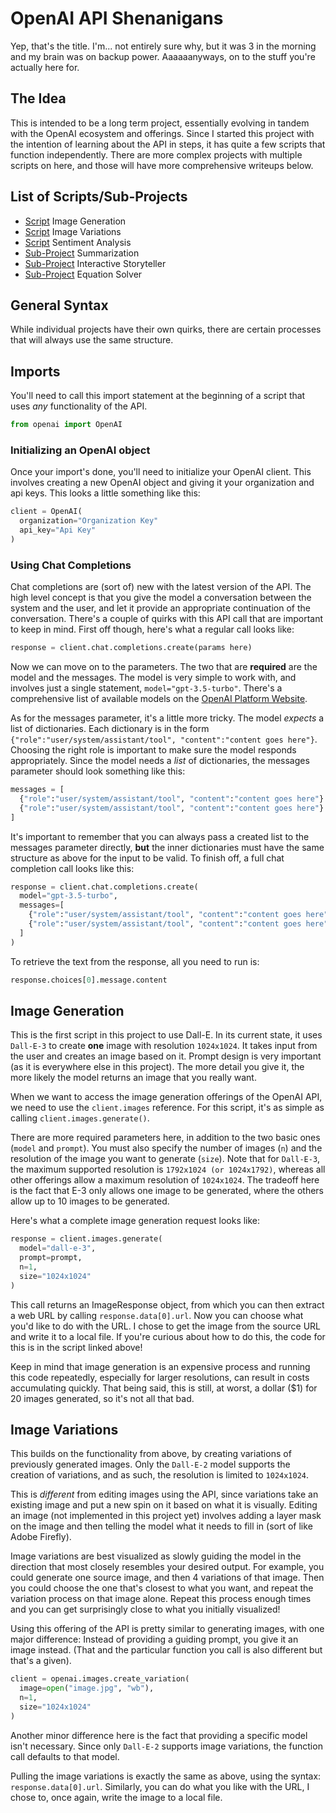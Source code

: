 # OpenAI API Shenanigans

Yep, that's the title. I'm... not entirely sure why, but it was 3 in the morning and my brain was on backup power. Aaaaaanyways, on to the stuff you're actually here for.

## The Idea
This is intended to be a long term project, essentially evolving in tandem with the OpenAI ecosystem and offerings. Since I started this project with the intention of learning about the API in steps, it has quite a few scripts that function independently. There are more complex projects with multiple scripts on here, and those will have more comprehensive writeups below.

## List of Scripts/Sub-Projects
- [Script](https://github.com/SamarthK1239/OpenAI-Api-Shenanigans/blob/main/OpenAI-API/image_generator.py) Image Generation
- [Script](https://github.com/SamarthK1239/OpenAI-Api-Shenanigans/blob/main/OpenAI-API/image_variation.py) Image Variations
- [Script](https://github.com/SamarthK1239/OpenAI-Api-Shenanigans/blob/main/OpenAI-API/SentimentAnalyzer.py) Sentiment Analysis
- [Sub-Project](https://github.com/SamarthK1239/OpenAI-Api-Shenanigans/tree/main/OpenAI-API/Summarizer) Summarization
- [Sub-Project](https://github.com/SamarthK1239/OpenAI-Api-Shenanigans/tree/main/OpenAI-API/Storyteller) Interactive Storyteller
- [Sub-Project](https://github.com/SamarthK1239/OpenAI-Api-Shenanigans/tree/main/OpenAI-API/EquationSolver) Equation Solver

## General Syntax
While individual projects have their own quirks, there are certain processes that will always use the same structure.

## Imports
You'll need to call this import statement at the beginning of a script that uses _any_ functionality of the API.
``` python
from openai import OpenAI
```

### Initializing an OpenAI object
Once your import's done, you'll need to initialize your OpenAI client. This involves creating a new OpenAI object and giving it your organization and api keys. This looks a little something like this:
``` python
client = OpenAI(
  organization="Organization Key"
  api_key="Api Key"
)
```

### Using Chat Completions
Chat completions are (sort of) new with the latest version of the API. The high level concept is that you give the model a conversation between the system and the user, and let it provide an appropriate continuation of the conversation. There's a couple of quirks with this API call that are important to keep in mind. First off though, here's what a regular call looks like:
```python
response = client.chat.completions.create(params here)
```
Now we can move on to the parameters. The two that are __required__ are the model and the messages. The model is very simple to work with, and involves just a single statement, ```model="gpt-3.5-turbo"```. There's a comprehensive list of available models on the [OpenAI Platform Website](https://platform.openai.com/docs/models).

As for the messages parameter, it's a little more tricky. The model _expects_ a list of dictionaries. Each dictionary is in the form ```{"role":"user/system/assistant/tool", "content":"content goes here"}```. Choosing the right role is important to make sure the model responds appropriately. Since the model needs a _list_ of dictionaries, the messages parameter should look something like this:
``` python
messages = [
  {"role":"user/system/assistant/tool", "content":"content goes here"}
  {"role":"user/system/assistant/tool", "content":"content goes here"}
]
```
It's important to remember that you can always pass a created list to the messages parameter directly, __but__ the inner dictionaries must have the same structure as above for the input to be valid. To finish off, a full chat completion call looks like this:
```python
response = client.chat.completions.create(
  model="gpt-3.5-turbo",
  messages=[
    {"role":"user/system/assistant/tool", "content":"content goes here"}
    {"role":"user/system/assistant/tool", "content":"content goes here"}
  ]
)
```

To retrieve the text from the response, all you need to run is:
```python
response.choices[0].message.content
```

## Image Generation
This is the first script in this project to use Dall-E. In its current state, it uses ```Dall-E-3``` to create __one__ image with resolution ```1024x1024```. It takes input from the user and creates an image based on it. Prompt design is very important (as it is everywhere else in this project). The more detail you give it, the more likely the model returns an image that you really want.

When we want to access the image generation offerings of the OpenAI API, we need to use the ```client.images``` reference. For this script, it's as simple as calling ```client.images.generate()```.

There are more required parameters here, in addition to the two basic ones (```model``` and ```prompt```). You must also specify the number of images (```n```) and the resolution of the image you want to generate (```size```). Note that for ```Dall-E-3```, the maximum supported resolution is ```1792x1024 (or 1024x1792)```, whereas all other offerings allow a maximum resolution of ```1024x1024```. The tradeoff here is the fact that E-3 only allows one image to be generated, where the others allow up to 10 images to be generated.

Here's what a complete image generation request looks like:
```python
response = client.images.generate(
  model="dall-e-3",
  prompt=prompt,
  n=1,
  size="1024x1024"
)
```
This call returns an ImageResponse object, from which you can then extract a web URL by calling ```response.data[0].url```. Now you can choose what you'd like to do with the URL. I chose to get the image from the source URL and write it to a local file. If you're curious about how to do this, the code for this is in the script linked above!

Keep in mind that image generation is an expensive process and running this code repeatedly, especially for larger resolutions, can result in costs accumulating quickly. That being said, this is still, at worst, a dollar ($1) for 20 images generated, so it's not all that bad.

## Image Variations
This builds on the functionality from above, by creating variations of previously generated images. Only the ```Dall-E-2``` model supports the creation of variations, and as such, the resolution is limited to ```1024x1024```.

This is _different_ from editing images using the API, since variations take an existing image and put a new spin on it based on what it is visually. Editing an image (not implemented in this project yet) involves adding a layer mask on the image and then telling the model what it needs to fill in (sort of like Adobe Firefly). 

Image variations are best visualized as slowly guiding the model in the direction that most closely resembles your desired output. For example, you could generate one source image, and then 4 variations of that image. Then you could choose the one that's closest to what you want, and repeat the variation process on that image alone. Repeat this process enough times and you can get surprisingly close to what you initially visualized!

Using this offering of the API is pretty similar to generating images, with one major difference: Instead of providing a guiding prompt, you give it an image instead. (That and the particular function you call is also different but that's a given).

```python
client = openai.images.create_variation(
  image=open("image.jpg", "wb"),
  n=1,
  size="1024x1024"
)
```
Another minor difference here is the fact that providing a specific model isn't necessary. Since only ```Dall-E-2``` supports image variations, the function call defaults to that model.

Pulling the image variations is exactly the same as above, using the syntax: ```response.data[0].url```. Similarly, you can do what you like with the URL, I chose to, once again, write the image to a local file.
